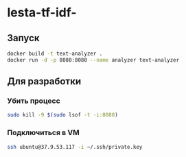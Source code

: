 # lesta-tf-idf-

## Запуск 
```bash
docker build -t text-analyzer .
docker run -d -p 8080:8080 --name analyzer text-analyzer
```

## Для разработки
### Убить процесс
```bash
sudo kill -9 $(sudo lsof -t -i:8080)
```

### Подключиться в VM
```bash
ssh ubuntu@37.9.53.117 -i ~/.ssh/private.key
```